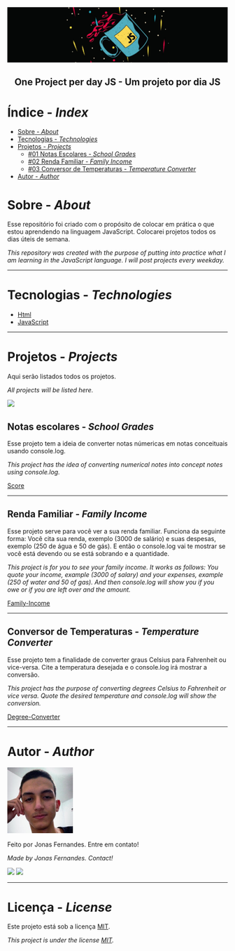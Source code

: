 <img src="img/Screenshot%20from%202021-03-15%2011-23-59.png">

<h2 align="center">One Project per day JS - Um projeto por dia JS</h1>

# Índice - _Index_
   * [Sobre - _About_](#sobre-_about_)
   * [Tecnologias - _Technologies_](#tecnologias-_technologies_)
   * [Projetos - _Projects_](#projetos-_projects_)
     * [#01 Notas Escolares - _School Grades_](#notas-escolares-_school-grades_)
     * [#02 Renda Familiar - _Family Income_](#renda-familiar-_family-income_)
     * [#03 Conversor de Temperaturas - _Temperature Converter_](#conversor-de-temperaturas-_temperature-converter_)
   * [Autor - _Author_](#autor-_author_)

# Sobre - _About_
Esse repositório foi criado com o propósito de colocar em prática o que estou aprendendo na linguagem JavaScript. Colocarei projetos todos os dias úteis de semana. 

_This repository was created with the purpose of putting into practice what I am learning in the JavaScript language. I will post projects every weekday._

- - -
# Tecnologias - _Technologies_

- [Html](https://developer.mozilla.org/pt-BR/docs/Web/HTML)
- [JavaScript](https://developer.mozilla.org/pt-BR/docs/Web/JavaScript)

- - -
# Projetos - _Projects_

Aqui serão listados todos os projetos.

_All projects will be listed here._

<img src="https://img.shields.io/badge/Projects-3-%23F7DF1E">

## Notas escolares - _School Grades_

Esse projeto tem a ideia de converter notas númericas em notas conceituais usando console.log.

_This project has the idea of ​​converting numerical notes into concept notes using console.log._

[Score](https://github.com/jonasmfernandes/one-project-per-day-js/tree/main/score)

- - - 

## Renda Familiar - _Family Income_

Esse projeto serve para você ver a sua renda familiar. Funciona da seguinte forma: Você cita sua renda, exemplo (3000 de salário) e suas despesas, exemplo (250 de água e 50 de gás). E então o console.log vai te mostrar se você está devendo ou se está sobrando e a quantidade.

_This project is for you to see your family income. It works as follows: You quote your income, example (3000 of salary) and your expenses, example (250 of water and 50 of gas). And then console.log will show you if you owe or if you are left over and the amount._

[Family-Income](https://github.com/jonasmfernandes/one-project-per-day-js/tree/main/family-income)

- - - 

## Conversor de Temperaturas - _Temperature Converter_

Esse projeto tem a finalidade de converter graus Celsius para Fahrenheit ou vice-versa. Cite a temperatura desejada e o console.log irá mostrar a conversão. 

_This project has the purpose of converting degrees Celsius to Fahrenheit or vice versa. Quote the desired temperature and console.log will show the conversion._ 

[Degree-Converter](https://github.com/jonasmfernandes/one-project-per-day-js/tree/main/degree-converter)

- - - 

# Autor - _Author_

<img src="img/think.jpeg" width="150">

Feito por Jonas Fernandes. Entre em contato!

_Made by Jonas Fernandes. Contact!_

[<img src = "https://img.shields.io/badge/Instagram-E4405F?style=for-the-badge&logo=instagram&logoColor=white">](https://www.instagram.com/joninhasmf/) [<img src = "https://img.shields.io/badge/LinkedIn-0077B5?style=for-the-badge&logo=linkedin&logoColor=white">](https://www.linkedin.com/in/jonas-monteiro-fernandes-a676641b7/)

- - -

# Licença - _License_
Este projeto está sob a licença [MIT](https://opensource.org/licenses/MIT).

_This project is under the license [MIT](https://opensource.org/licenses/MIT)._
